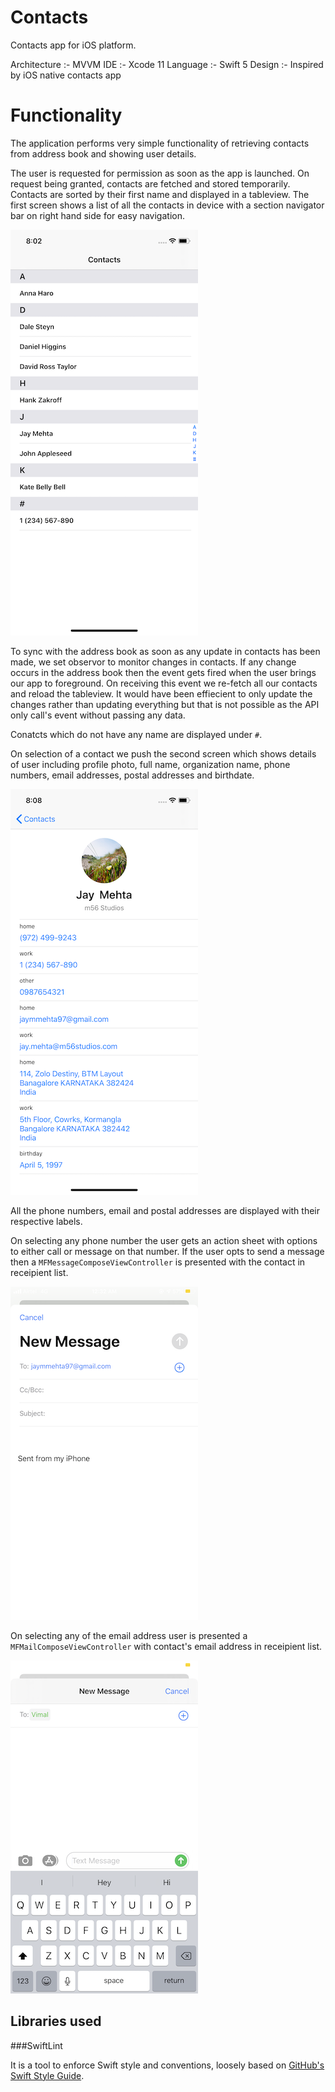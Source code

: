 # Contacts

Contacts app for iOS platform.

Architecture :- MVVM
IDE :- Xcode 11
Language :- Swift 5
Design :- Inspired by iOS native contacts app


# Functionality

The application performs very simple functionality of retrieving contacts from address book and showing user details. 

The user is requested for permission as soon as the app is launched. On request being granted, contacts are fetched and stored temporarily. Contacts are sorted by their first name and displayed in a tableview. The first screen shows a list of all the contacts in device with a section navigator bar on right hand side for easy navigation.

![](assets/ContactsList.png)

To sync with the address book as soon as any update in contacts has been made, we set observor to monitor changes in contacts. If any change occurs in the address book then the event gets fired when the user brings our app to foreground. On receiving this event we re-fetch all our contacts and reload the tableview. It would have been effiecient to only update the changes rather than updating everything but that is not possible as the API only call's event without passing any data.

Conatcts which do not have any name are displayed under `#`.

On selection of a contact we push the second screen which shows details of user including profile photo, full name, organization name, phone numbers, email addresses, postal addresses and birthdate.

![](assets/ContactDetails.png)

All the phone numbers, email and postal addresses are displayed with their respective labels.

On selecting any phone number the user gets an action sheet with options to either call or message on that number. If the user opts to send a message then a `MFMessageComposeViewController` is presented with the contact in receipient list.

![](assets/SendMessage.png)

On selecting any of the email address user is presented a `MFMailComposeViewController` with contact's email address in receipient list.

![](assets/SendMail.png)


## Libraries used

###SwiftLint

It is a tool to enforce Swift style and conventions, loosely based on [GitHub's Swift Style Guide](https://github.com/github/swift-style-guide).



